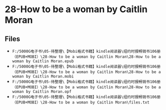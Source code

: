 # 28-How to be a woman by Caitlin Moran

## Files

- `F:/5000G电子书\05-待整理\【Mobi格式书籍】kindle阅读器\纽约时报畅销书106册（EPUB+MOBI）\28-How to be a woman by Caitlin Moran\28-How to be a woman by Caitlin Moran.epub`
- `F:/5000G电子书\05-待整理\【Mobi格式书籍】kindle阅读器\纽约时报畅销书106册（EPUB+MOBI）\28-How to be a woman by Caitlin Moran\28-How to be a woman by Caitlin Moran.mobi`
- `F:/5000G电子书\05-待整理\【Mobi格式书籍】kindle阅读器\纽约时报畅销书106册（EPUB+MOBI）\28-How to be a woman by Caitlin Moran\28-How to be a woman by Caitlin Moran.opf`
- `F:/5000G电子书\05-待整理\【Mobi格式书籍】kindle阅读器\纽约时报畅销书106册（EPUB+MOBI）\28-How to be a woman by Caitlin Moran\files.txt`
